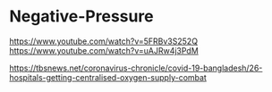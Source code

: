 # Negative-Pressure

https://www.youtube.com/watch?v=5FRBv3S252Q
https://www.youtube.com/watch?v=uAJRw4j3PdM

https://tbsnews.net/coronavirus-chronicle/covid-19-bangladesh/26-hospitals-getting-centralised-oxygen-supply-combat
